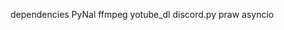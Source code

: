 dependencies
           PyNal
           ffmpeg
           yotube_dl
           discord.py
           praw
           asyncio
  
